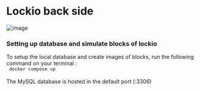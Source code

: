 # Lockio back side

![image](https://user-images.githubusercontent.com/50367862/215059989-795adeaa-0a01-49db-ab9b-d2cd018e45fd.png)

### Setting up database and simulate blocks of lockio
To setup the local database and create images of blocks, run the following command on your terminal :
<br><code> docker compose up </code><br>
The MySQL database is hosted in the default port (:3306)

